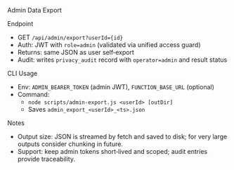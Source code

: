 Admin Data Export

Endpoint
- GET `/api/admin/export?userId={id}`
- Auth: JWT with `role=admin` (validated via unified access guard)
- Returns: same JSON as user self‑export
- Audit: writes `privacy_audit` record with `operator=admin` and result status

CLI Usage
- Env: `ADMIN_BEARER_TOKEN` (admin JWT), `FUNCTION_BASE_URL` (optional)
- Command:
  - `node scripts/admin-export.js <userId> [outDir]`
  - Saves `admin_export_<userId>_<ts>.json`

Notes
- Output size: JSON is streamed by fetch and saved to disk; for very large outputs consider chunking in future.
- Support: keep admin tokens short‑lived and scoped; audit entries provide traceability.

